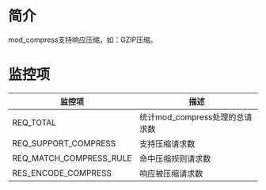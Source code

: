 # 简介

mod_compress支持响应压缩，如：GZIP压缩。

# 监控项

| 监控项                   | 描述                              |
| ----------------------- | --------------------------------- |
| REQ_TOTAL               |统计mod_compress处理的总请求数        |
| REQ_SUPPORT_COMPRESS    |支持压缩请求数                       |
| REQ_MATCH_COMPRESS_RULE |命中压缩规则请求数                    |
| RES_ENCODE_COMPRESS     |响应被压缩请求数                      |